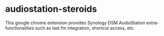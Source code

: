 audiostation-steroids
=====================

This google chrome extension provides Synology DSM AudioStation extra-functionalities such as last.fm integration, shortcut access, etc.
